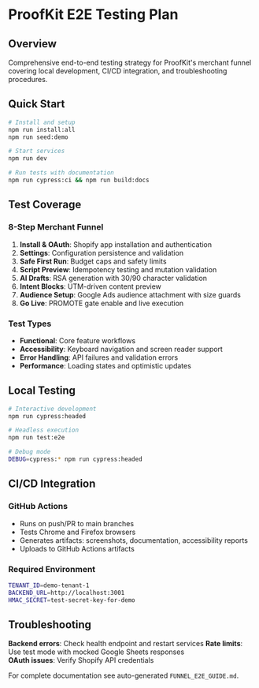 # ProofKit E2E Testing Plan

## Overview

Comprehensive end-to-end testing strategy for ProofKit's merchant funnel covering local development, CI/CD integration, and troubleshooting procedures.

## Quick Start

```bash
# Install and setup
npm run install:all
npm run seed:demo

# Start services
npm run dev

# Run tests with documentation
npm run cypress:ci && npm run build:docs
```

## Test Coverage

### 8-Step Merchant Funnel

1. **Install & OAuth**: Shopify app installation and authentication
2. **Settings**: Configuration persistence and validation
3. **Safe First Run**: Budget caps and safety limits
4. **Script Preview**: Idempotency testing and mutation validation
5. **AI Drafts**: RSA generation with 30/90 character validation
6. **Intent Blocks**: UTM-driven content preview
7. **Audience Setup**: Google Ads audience attachment with size guards
8. **Go Live**: PROMOTE gate enable and live execution

### Test Types

- **Functional**: Core feature workflows
- **Accessibility**: Keyboard navigation and screen reader support
- **Error Handling**: API failures and validation errors
- **Performance**: Loading states and optimistic updates

## Local Testing

```bash
# Interactive development
npm run cypress:headed

# Headless execution
npm run test:e2e

# Debug mode
DEBUG=cypress:* npm run cypress:headed
```

## CI/CD Integration

### GitHub Actions

- Runs on push/PR to main branches
- Tests Chrome and Firefox browsers
- Generates artifacts: screenshots, documentation, accessibility reports
- Uploads to GitHub Actions artifacts

### Required Environment

```bash
TENANT_ID=demo-tenant-1
BACKEND_URL=http://localhost:3001
HMAC_SECRET=test-secret-key-for-demo
```

## Troubleshooting

**Backend errors**: Check health endpoint and restart services
**Rate limits**: Use test mode with mocked Google Sheets responses  
**OAuth issues**: Verify Shopify API credentials

For complete documentation see auto-generated `FUNNEL_E2E_GUIDE.md`.
